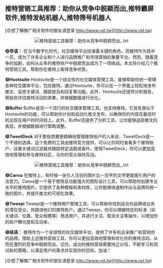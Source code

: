 ## **推特营销工具推荐：助你从竞争中脱颖而出,推特霸屏软件,推特发帖机器人,推特筛号机器人**

[😍想了解推广相关软件的朋友请登录 http://www.vst.tw](http://www.vst.tw)

 <center><img src="https://vst.tw/MP4/tuiguang/png/8.png" alt="推特营销工具推荐：助你从竞争中脱颖而出_.txt"></center>

**😄导语：**
在当今数字化时代，社交媒体平台扮演着关键的角色，而推特作为其中一员，成为了许多企业和个人进行品牌推广和市场营销的重要平台。然而，随着竞争的加剧，如何从众多的推特账户中脱颖而出成为了一项挑战。本文将介绍几个推特营销工具，帮助你在推特上取得竞争优势。

**😄Hootsuite**
Hootsuite是一个综合性的社交媒体管理工具，能够帮助你统一管理各种社交媒体平台，包括推特。通过Hootsuite，你可以在一个界面上轻松地发布推文、监控关键词、跟踪提及和回复等功能。此外，Hootsuite还提供分析报告，帮助你评估推特活动的效果，并根据数据进行优化。

**😄Buffer**
Buffer是另一个流行的社交媒体管理工具，也支持推特。它具有类似于Hootsuite的功能，可以帮助你计划和自动化推文发布，以确保你的内容在最佳时机出现在用户的时间线上。此外，Buffer还提供了分析工具，让你能够追踪推文的表现，并根据数据进行策略调整。

**😄TweetDeck**
对于那些想要更精确地管理推特账户的人来说，TweetDeck是一个不错的选择。这个免费的工具由推特官方提供，可以让你同时查看多个推特账户、设置关键词过滤器并跟踪特定话题或事件。使用TweetDeck，你可以更加高效地管理和参与推特社区，与你的受众保持互动。

 <center><img src="https://vst.tw/MP4/tuiguang/png/7.png" alt="推特营销工具推荐：助你从竞争中脱颖而出_.txt"></center>

**😄Canva**
在推特上，有时候一张引人注目的图片比一百字的文字更能吸引用户的注意力。Canva是一个易于使用且功能强大的图形设计工具，可以帮助你创建专业水平的推特图片。它提供了各种模板和素材库，让你能够快速制作出与品牌风格一致的图片，并提升推文的可视化效果。

**😄Tweepi**
Tweepi是一个推特用户管理工具，可以帮助你找到适合你品牌或业务的潜在受众，并跟进他们的推特账户。通过Tweepi，你可以根据特定的标准（如关键词、位置、受众规模等）筛选用户，并进行关注、取消关注等操作，以增加你的账户曝光度和互动率。

**😄结语：**
推特作为一个全球性的社交媒体平台，提供了许多机会来推广和营销你的品牌。借助上述推特营销工具，你可以更加高效地管理和优化你的推特活动，从而在激烈的竞争中脱颖而出。记住，成功的推特营销需要持之以恒，不断学习和测试新的策略，以满足用户的需求并实现你的目标。加油！

[😍想了解推广相关软件的朋友请登录 http://www.vst.tw](http://www.vst.tw)




